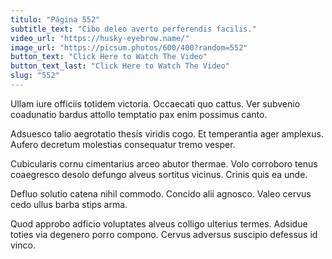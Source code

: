 ```yaml
---
titulo: "Página 552"
subtitle_text: "Cibo deleo averto perferendis facilis."
video_url: "https://husky-eyebrow.name/"
image_url: "https://picsum.photos/600/400?random=552"
button_text: "Click Here to Watch The Video"
button_text_last: "Click Here to Watch The Video"
slug: "552"
---
```


Ullam iure officiis totidem victoria. Occaecati quo cattus. Ver subvenio coadunatio bardus attollo temptatio pax enim possimus canto.

Adsuesco talio aegrotatio thesis viridis cogo. Et temperantia ager amplexus. Aufero decretum molestias consequatur tremo vesper.

Cubicularis cornu cimentarius arceo abutor thermae. Volo corroboro tenus coaegresco desolo defungo alveus sortitus vicinus. Crinis quis ea unde.

Defluo solutio catena nihil commodo. Concido alii agnosco. Valeo cervus cedo ullus barba stips arma.

Quod approbo adficio voluptates alveus colligo ulterius termes. Adsidue toties via degenero porro compono. Cervus adversus suscipio defessus id vinco.
